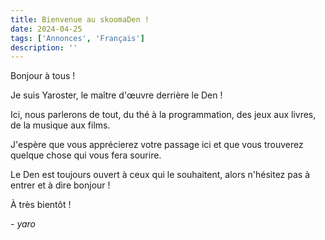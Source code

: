 ```yaml
---
title: Bienvenue au skoomaDen !
date: 2024-04-25
tags: ['Annonces', 'Français']
description: ''
---
```


Bonjour à tous ! 

Je suis Yaroster, le maître d'œuvre derrière le Den !

Ici, nous parlerons de tout, du thé à la programmation, des jeux aux livres, de la musique aux films.

J'espère que vous apprécierez votre passage ici et que vous trouverez quelque chose qui vous fera sourire.

Le Den est toujours ouvert à ceux qui le souhaitent, alors n'hésitez pas à entrer et à dire bonjour !

À très bientôt !

 *- yaro*
